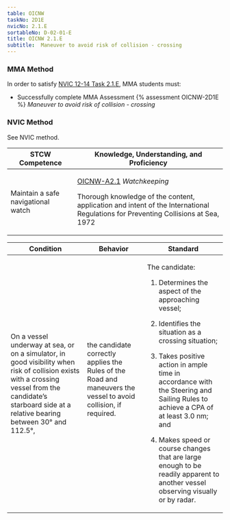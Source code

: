 ```yaml
---
table: OICNW
taskNo: 2D1E
nvicNo: 2.1.E 
sortableNo: D-02-01-E
title: OICNW 2.1.E 
subtitle:  Maneuver to avoid risk of collision - crossing
---
```



### MMA Method

In order to satisfy  [NVIC 12-14  Task  2.1.E]({{site.baseurl}}/assets/images/nvic-12-14.pdf), MMA students must:

* Successfully complete MMA Assessment {% assessment OICNW-2D1E %} *Maneuver to avoid risk of collision - crossing*


### NVIC Method

<a onclick="togglevisibility('nvic_methods')" >See NVIC method.</a>

<div id='nvic_methods' class='hide'>

<table>
<thead>
<tr>
<th class='forty'> STCW Competence </th>
<th class='sixty'> Knowledge, Understanding, and Proficiency </th>
</tr>
</thead>




<tbody>
<tr><td markdown='1'>

Maintain a safe navigational watch

</td><td markdown='1'>

[OICNW-A2.1]({{site.baseurl}}/tables/21.html#OICNW-A2.1) *Watchkeeping*

Thorough knowledge of the content, application and intent of the International Regulations for Preventing Collisions at Sea, 1972

</td></tr>


</tbody>
</table>


<table>
<thead>
<tr><th class='twenty'>  Condition </th><th class='twenty'> Behavior </th><th  class='sixty'>Standard </th></tr>
</thead>
<tbody >



<tr><td markdown='1'>

On a vessel underway at sea, or on a simulator, in good visibility when risk of collision exists with a crossing vessel from the candidate’s starboard side at a relative bearing between 30° and 112.5°,

</td><td markdown='1'>

the candidate correctly applies the Rules of the Road and maneuvers the vessel to avoid collision, if required.

<br>

<div class="tooltip">
<span class="tooltiptext">
</span>
</div>


</td><td markdown='1'>

The candidate:

1. Determines the aspect of the approaching vessel;

2. Identifies the situation as a crossing situation;

3. Takes positive action in ample time in accordance with the Steering and Sailing Rules to achieve a CPA of at least 3.0 nm; and

4. Makes speed or course changes that are large enough to be readily apparent to another vessel observing visually or by radar.

</td></tr>
</tbody>
</table>
</div>

